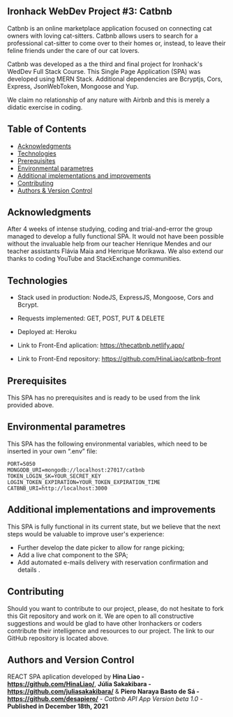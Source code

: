 ## Ironhack WebDev Project #3: Catbnb

Catbnb is an online marketplace application focused on connecting cat owners with loving cat-sitters. Catbnb allows users to search for a professional cat-sitter to come over to their homes or, instead, to leave their feline friends under the care of our cat lovers.

Catbnb was developed as a the third and final project for Ironhack's WedDev Full Stack Course. This Single Page Application (SPA) was developed using MERN Stack. Additional dependencies are Bcryptjs, Cors, Express, JsonWebToken, Mongoose and Yup.

We claim no relationship of any nature with Airbnb and this is merely a didatic exercise in coding.

## Table of Contents
* [Acknowledgments](#acknowledgments)
* [Technologies](#technologies)
* [Prerequisites](#prerequisites)
* [Environmental parametres](#environmental-parametres)
* [Additional implementations and improvements](#additional-implementations-and-improvements)
* [Contributing](#contributing)
* [Authors & Version Control](#authors-and-version-control)

## Acknowledgments

After 4 weeks of intense studying, coding and trial-and-error the group managed to develop a fully functional SPA. It would not have been possible without the invaluable help from our teacher Henrique Mendes and our teacher assistants Flávia Maia and Henrique Morikawa. We also extend our thanks to coding YouTube and StackExchange communities.

## Technologies

* Stack used in production: NodeJS, ExpressJS, Mongoose, Cors and Bcrypt.
* Requests implemented: GET, POST, PUT & DELETE
* Deployed at: Heroku

* Link to Front-End aplication: https://thecatbnb.netlify.app/
* Link to Front-End repository: https://github.com/HinaLiao/catbnb-front

## Prerequisites

This SPA has no prerequisites and is ready to be used from the link provided above.

## Environmental parametres

This SPA has the following environmental variables, which need to be inserted in your own “.env” file:

```
PORT=5050
MONGODB_URI=mongodb://localhost:27017/catbnb
TOKEN_LOGIN_SK=YOUR_SECRET_KEY
LOGIN_TOKEN_EXPIRATION=YOUR_TOKEN_EXPIRATION_TIME
CATBNB_URI=http://localhost:3000
```

## Additional implementations and improvements

This SPA is fully functional in its current state, but we believe that the next steps would be valuable to improve user's experience:

* Further develop the date picker to allow for range picking;
* Add a live chat component to the SPA;
* Add automated e-mails delivery with reservation confirmation and details                          .

## Contributing

Should you want to contribute to our project, please, do not hesitate to fork this Git repository and work on it. We are open to all constructive suggestions and would be glad to have other Ironhackers or coders contribute their intelligence and resources to our project. The link to our GitHub repository is located above.

## Authors and Version Control

REACT SPA aplication developed by **Hina Liao - https://github.com/HinaLiao/**, **Júlia Sakakibara - https://github.com/juliasakakibara/** & **Piero Naraya Basto de Sá - https://github.com/desapiero/** - *Catbnb API App Version beta 1.0* - 
**Published in December 18th, 2021**
